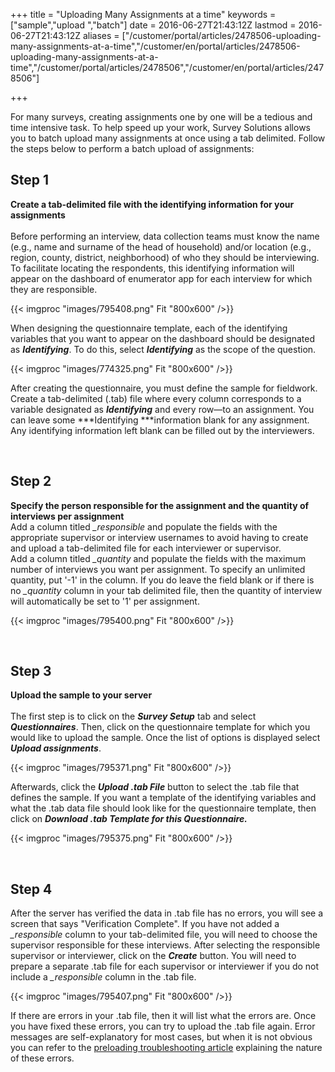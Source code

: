 ﻿+++
title = "Uploading Many Assignments at a time"
keywords = ["sample","upload ","batch"]
date = 2016-06-27T21:43:12Z
lastmod = 2016-06-27T21:43:12Z
aliases = ["/customer/portal/articles/2478506-uploading-many-assignments-at-a-time","/customer/en/portal/articles/2478506-uploading-many-assignments-at-a-time","/customer/portal/articles/2478506","/customer/en/portal/articles/2478506"]

+++

For many surveys, creating assignments one by one will be a tedious and
time intensive task. To help speed up your work, Survey Solutions allows
you to batch upload many assignments at once using a tab delimited.
Follow the steps below to perform a batch upload of assignments:

Step 1
------

  
**Create a tab-delimited file with the identifying information for your
assignments**  
   
Before performing an interview, data collection teams must know the name
(e.g., name and surname of the head of household) and/or location (e.g.,
region, county, district, neighborhood) of who they should be
interviewing. To facilitate locating the respondents, this identifying
information will appear on the dashboard of enumerator app for each
interview for which they are responsible.  
  
  
{{< imgproc "images/795408.png" Fit "800x600" />}}  
  
  
When designing the questionnaire template, each of the identifying
variables that you want to appear on the dashboard should be designated
as ***Identifying***. To do this, select ***Identifying*** as the scope
of the question.   
  
  
{{< imgproc "images/774325.png" Fit "800x600" />}}  
  
  
After creating the questionnaire, you must define the sample for
fieldwork. Create a tab-delimited (.tab) file where every column
corresponds to a variable ​​designated as ***Identifying*** and every
row—to an assignment. You can leave some ***Identifying ***information
blank for any assignment. Any identifying information left blank can be
filled out by the interviewers.  
  
  
 

Step 2
------

  
**Specify the person responsible for the assignment and the quantity of
interviews per assignment**  
Add a column titled *\_responsible* and populate the fields with the
appropriate supervisor or interview usernames to avoid having to create
and upload a tab-delimited file for each interviewer or supervisor.  
Add a column titled *\_quantity* and populate the fields with the
maximum number of interviews you want per assignment. To specify an
unlimited quantity, put '-1' in the column. If you do leave the field
blank or if there is no *\_quantity* column in your tab delimited file,
then the quantity of interview will automatically be set to '1' per
assignment.  
  
{{< imgproc "images/795400.png" Fit "800x600" />}}  
  
 

Step 3
------

  
**Upload the sample to your server**  
   
The first step is to click on the ***Survey Setup*** tab and select
***Questionnaires***. Then, click on the questionnaire template for
which you would like to upload the sample. Once the list of options is
displayed select ***Upload assignments***.  
  
  
{{< imgproc "images/795371.png" Fit "800x600" />}}  
  
  
Afterwards, click the ***Upload .tab File*** button to select the .tab
file that defines the sample. If you want a template of the identifying
variables and what the .tab data file should look like for the
questionnaire template, then click on ***Download .tab Template for this
Questionnaire.***  
  
{{< imgproc "images/795375.png" Fit "800x600" />}}  
  
 

Step 4
------

  
After the server has verified the data in .tab file has no errors, you
will see a screen that says "Verification Complete". If you have not
added a *\_responsible* column to your tab-delimited file, you will need
to choose the supervisor responsible for these interviews. After
selecting the responsible supervisor or interviewer, click on the
***Create*** button. You will need to prepare a separate .tab file for
each supervisor or interviewer if you do not include a *\_responsible*
column in the .tab file.  
  
{{< imgproc "images/795407.png" Fit "800x600" />}}  
  
If there are errors in your .tab file, then it will list what the errors
are. Once you have fixed these errors, you can try to upload the .tab
file again. Error messages are self-explanatory for most cases, but when
it is not obvious you can refer to the [preloading troubleshooting
article](http://support.mysurvey.solutions/customer/en/portal/articles/2928007-errors-in-user-supplied-files-for-preloading) explaining
the nature of these errors.
